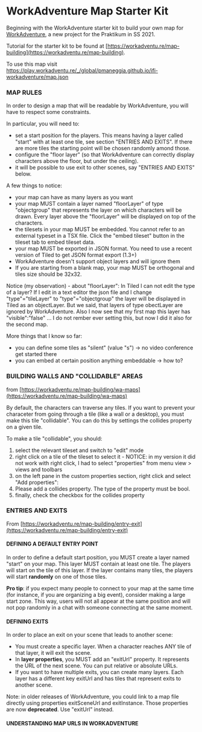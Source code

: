 # WorkAdventure Map Starter Kit

Beginning with the WorkAdventure starter kit to build your own map for [WorkAdventure](https://workadventu.re), a new project for the Praktikum in SS 2021.

Tutorial for the starter kit to be found at [https://workadventu.re/map-building](https://workadventu.re/map-building).

To use this map visit https://play.workadventu.re/_/global/pmaneggia.github.io/ifi-workadventure/map.json


### MAP RULES

In order to design a map that will be readable by WorkAdventure, you will have to respect some constraints.

In particular, you will need to:

* set a start position for the players. This means having a layer called "start" with at least one tile, see section "ENTRIES AND EXITS". If there are more tiles the starting point will be chosen randomly amond those.
* configure the "floor layer" (so that WorkAdventure can correctly display characters above the floor, but under the ceiling).
* it will be possible to use exit to other scenes, say "ENTRIES AND EXITS" below.

A few things to notice:

* your map can have as many layers as you want
* your map MUST contain a layer named "floorLayer" of type "objectgroup" that represents the layer on which characters will be drawn. Every layer above the "floorLayer" will be displayed on top of the characters.
* the tilesets in your map MUST be embedded. You cannot refer to an external typeset in a TSX file. Click the "embed tileset" button in the tileset tab to embed tileset data.
* your map MUST be exported in JSON format. You need to use a recent version of Tiled to get JSON format export (1.3+)
* WorkAdventure doesn't support object layers and will ignore them
* If you are starting from a blank map, your map MUST be orthogonal and tiles size should be 32x32.

Notice (my observation) - about "floorLayer": In Tiled I can not edit the type of a layer? If I edit in a text editor the json file and I change "type"="tileLayer" to "type"="objectgroup" the layer will be displayed in Tiled as an objectLayer. But we said, that layers of type obectLayer are ignored by WorkAdventure. Also I now see that my first map this layer has "visible":"false" ... I do not rember ever setting this, but now I did it also for the second map.

More things that I know so far:

* you can define some tiles as "silent" (value "s") -> no video conference get started there
* you can embed at certain position anything embeddable -> how to?

### BUILDING WALLS AND "COLLIDABLE" AREAS

from [https://workadventu.re/map-building/wa-maps](https://workadventu.re/map-building/wa-maps)

By default, the characters can traverse any tiles. If you want to prevent your characeter from going through a tile (like a wall or a desktop), you must make this tile "collidable". You can do this by settings the collides property on a given tile.

To make a tile "collidable", you should:

1. select the relevant tileset and switch to "edit" mode
1. right click on a tile of the tileset to select it - NOTICE: in my version it did not work with right click, I had to select "properties" from menu view > views and toolbars
1. on the left pane in the custom properties section, right click and select "Add properties":
1. Please add a collides property. The type of the property must be bool.
1. finally, check the checkbox for the collides property

### ENTRIES AND EXITS

From [https://workadventu.re/map-building/entry-exit](https://workadventu.re/map-building/entry-exit)

#### DEFINING A DEFAULT ENTRY POINT

In order to define a default start position, you MUST create a layer named "start" on your map. This layer MUST contain at least one tile. The players will start on the tile of this layer. If the layer contains many tiles, the players will start **randomly** on one of those tiles.

**Pro tip**: if you expect many people to connect to your map at the same time (for instance, if you are organizing a big event), consider making a large start zone. This way, users will not all appear at the same position and will not pop randomly in a chat with someone connecting at the same moment.

#### DEFINING EXITS

In order to place an exit on your scene that leads to another scene:

* You must create a specific layer. When a character reaches ANY tile of that layer, it will exit the scene.
* In **layer properties**, you MUST add an "exitUrl" property. It represents the URL of the next scene. You can put relative or absolute URLs.
* If you want to have multiple exits, you can create many layers. Each layer has a different key exitUrl and has tiles that represent exits to another scene.

Note: in older releases of WorkAdventure, you could link to a map file directly using properties exitSceneUrl and exitInstance. Those properties are now **deprecated**. Use "exitUrl" instead.

#### UNDERSTANDING MAP URLS IN WORKADVENTURE
